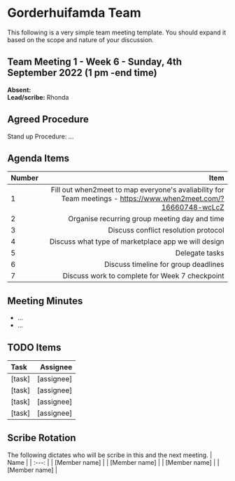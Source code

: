 # Gorderhuifamda Team
This following is a very simple team meeting template. You should expand it based on the scope and nature of your discussion.

## Team Meeting 1 - Week 6 - Sunday, 4th September 2022 (1 pm -end time)
**Absent:**
<br>
**Lead/scribe:** Rhonda

## Agreed Procedure
Stand up Procedure: ...

## Agenda Items
| Number | Item |
| :--- | ---: |
| 1 | Fill out when2meet to map everyone's avaliability for Team meetings - https://www.when2meet.com/?16660748-wcLcZ |
| 2 | Organise recurring group meeting day and time |
| 3 | Discuss conflict resolution protocol |
| 4 | Discuss what type of marketplace app we will design |
| 5 | Delegate tasks |
| 6 | Discuss timeline for group deadlines |
| 7 | Discuss work to complete for Week 7 checkpoint |

## Meeting Minutes
- ...
- ...

## TODO Items
| Task | Assignee |
| :--- | ---: |
| [task] | [assignee] |
| [task] | [assignee] |
| [task] | [assignee] |
| [task] | [assignee] |

## Scribe Rotation
The following dictates who will be scribe in this and the next meeting.
| Name |
| :---: |
| [Member name] |
| [Member name] |
| [Member name] |
| [Member name] |
